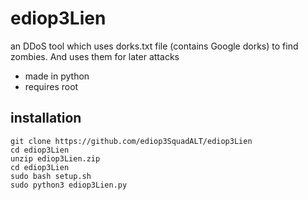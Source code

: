 # ediop3Lien
an DDoS tool which uses dorks.txt file (contains Google dorks) to find zombies. And uses them for later attacks
- made in python
- requires root


## installation

```
git clone https://github.com/ediop3SquadALT/ediop3Lien
cd ediop3Lien
unzip ediop3Lien.zip
cd ediop3Lien
sudo bash setup.sh
sudo python3 ediop3Lien.py
```
